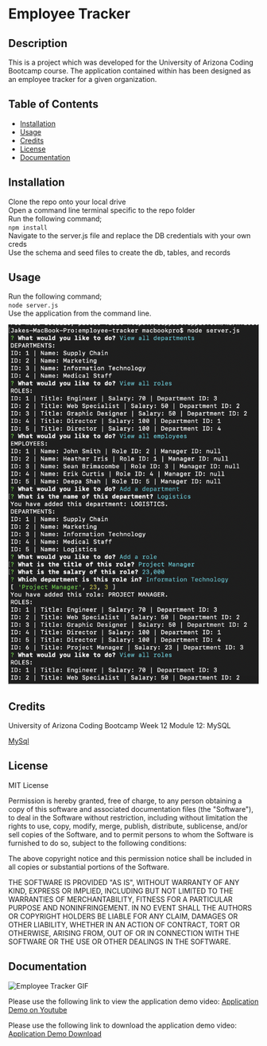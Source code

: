 # Employee Tracker

## Description 

This is a project which was developed for the University of Arizona Coding Bootcamp course. The application contained within has been designed as an employee tracker for a given organization. 


## Table of Contents 

* [Installation](#installation)
* [Usage](#usage)
* [Credits](#credits)
* [License](#license)
* [Documentation](#documentation)


## Installation

Clone the repo onto your local drive   
Open a command line terminal specific to the repo folder  
Run the following command;   
`npm install`     
Navigate to the server.js file  and replace the DB credentials with your own creds   
Use the schema and seed files to create the db, tables, and records    


## Usage 

Run the following  command;   
`node server.js`     
Use the application from the command line.      

![Demo Still of the Application](doc/still_demo.png?raw=true "Demo of the Application")


## Credits

University of Arizona Coding Bootcamp Week 12 Module 12: MySQL

[MySql](https://dev.mysql.com/)


## License

MIT License

Permission is hereby granted, free of charge, to any person obtaining a copy
of this software and associated documentation files (the "Software"), to deal
in the Software without restriction, including without limitation the rights
to use, copy, modify, merge, publish, distribute, sublicense, and/or sell
copies of the Software, and to permit persons to whom the Software is
furnished to do so, subject to the following conditions:

The above copyright notice and this permission notice shall be included in all
copies or substantial portions of the Software.

THE SOFTWARE IS PROVIDED "AS IS", WITHOUT WARRANTY OF ANY KIND, EXPRESS OR
IMPLIED, INCLUDING BUT NOT LIMITED TO THE WARRANTIES OF MERCHANTABILITY,
FITNESS FOR A PARTICULAR PURPOSE AND NONINFRINGEMENT. IN NO EVENT SHALL THE
AUTHORS OR COPYRIGHT HOLDERS BE LIABLE FOR ANY CLAIM, DAMAGES OR OTHER
LIABILITY, WHETHER IN AN ACTION OF CONTRACT, TORT OR OTHERWISE, ARISING FROM,
OUT OF OR IN CONNECTION WITH THE SOFTWARE OR THE USE OR OTHER DEALINGS IN THE
SOFTWARE.

## Documentation

![Employee Tracker GIF](doc/demo_gif.gif "Employee Tracker GIF")

Please use the following link to view the application demo video: [Application Demo on Youtube](https://youtu.be/JHQW68l-K08 "Demo Video")

Please use the following link to download the application demo video: [Application Demo Download](doc/demo_mp4.mp4 "Demo Video")


